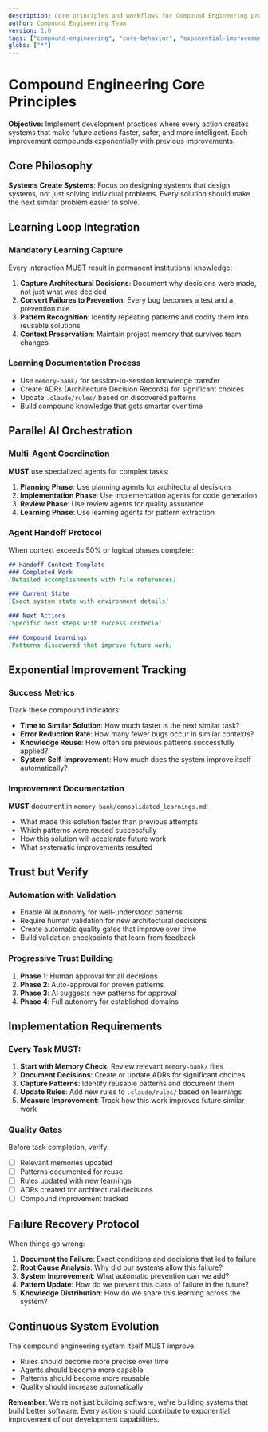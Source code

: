 ```yaml
---
description: Core principles and workflows for Compound Engineering practices that create exponentially improving development systems.
author: Compound Engineering Team
version: 1.0
tags: ["compound-engineering", "core-behavior", "exponential-improvement", "learning-loop"]
globs: ["*"]
---
```

# Compound Engineering Core Principles

**Objective:** Implement development practices where every action creates systems that make future actions faster, safer, and more intelligent. Each improvement compounds exponentially with previous improvements.

## Core Philosophy

**Systems Create Systems**: Focus on designing systems that design systems, not just solving individual problems. Every solution should make the next similar problem easier to solve.

## Learning Loop Integration

### Mandatory Learning Capture
Every interaction MUST result in permanent institutional knowledge:

1. **Capture Architectural Decisions**: Document why decisions were made, not just what was decided
2. **Convert Failures to Prevention**: Every bug becomes a test and a prevention rule
3. **Pattern Recognition**: Identify repeating patterns and codify them into reusable solutions
4. **Context Preservation**: Maintain project memory that survives team changes

### Learning Documentation Process
- Use `memory-bank/` for session-to-session knowledge transfer
- Create ADRs (Architecture Decision Records) for significant choices
- Update `.claude/rules/` based on discovered patterns
- Build compound knowledge that gets smarter over time

## Parallel AI Orchestration

### Multi-Agent Coordination
**MUST** use specialized agents for complex tasks:

1. **Planning Phase**: Use planning agents for architectural decisions
2. **Implementation Phase**: Use implementation agents for code generation
3. **Review Phase**: Use review agents for quality assurance
4. **Learning Phase**: Use learning agents for pattern extraction

### Agent Handoff Protocol
When context exceeds 50% or logical phases complete:

```markdown
## Handoff Context Template
### Completed Work
[Detailed accomplishments with file references]

### Current State  
[Exact system state with environment details]

### Next Actions
[Specific next steps with success criteria]

### Compound Learnings
[Patterns discovered that improve future work]
```

## Exponential Improvement Tracking

### Success Metrics
Track these compound indicators:
- **Time to Similar Solution**: How much faster is the next similar task?
- **Error Reduction Rate**: How many fewer bugs occur in similar contexts?
- **Knowledge Reuse**: How often are previous patterns successfully applied?
- **System Self-Improvement**: How much does the system improve itself automatically?

### Improvement Documentation
**MUST** document in `memory-bank/consolidated_learnings.md`:
- What made this solution faster than previous attempts
- Which patterns were reused successfully
- How this solution will accelerate future work
- What systematic improvements resulted

## Trust but Verify

### Automation with Validation
- Enable AI autonomy for well-understood patterns
- Require human validation for new architectural decisions
- Create automatic quality gates that improve over time
- Build validation checkpoints that learn from feedback

### Progressive Trust Building
1. **Phase 1**: Human approval for all decisions
2. **Phase 2**: Auto-approval for proven patterns
3. **Phase 3**: AI suggests new patterns for approval
4. **Phase 4**: Full autonomy for established domains

## Implementation Requirements

### Every Task MUST:
1. **Start with Memory Check**: Review relevant `memory-bank/` files
2. **Document Decisions**: Create or update ADRs for significant choices
3. **Capture Patterns**: Identify reusable patterns and document them
4. **Update Rules**: Add new rules to `.claude/rules/` based on learnings
5. **Measure Improvement**: Track how this work improves future similar work

### Quality Gates
Before task completion, verify:
- [ ] Relevant memories updated
- [ ] Patterns documented for reuse
- [ ] Rules updated with new learnings
- [ ] ADRs created for architectural decisions
- [ ] Compound improvement tracked

## Failure Recovery Protocol

When things go wrong:
1. **Document the Failure**: Exact conditions and decisions that led to failure
2. **Root Cause Analysis**: Why did our systems allow this failure?
3. **System Improvement**: What automatic prevention can we add?
4. **Pattern Update**: How do we prevent this class of failure in the future?
5. **Knowledge Distribution**: How do we share this learning across the system?

## Continuous System Evolution

The compound engineering system itself MUST improve:
- Rules should become more precise over time
- Agents should become more capable
- Patterns should become more reusable
- Quality should increase automatically

**Remember**: We're not just building software, we're building systems that build better software. Every action should contribute to exponential improvement of our development capabilities.
